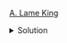[A. Lame King](https://codeforces.com/contest/1804/problem/A)

<details><summary>Solution</summary>

![](../../../assets/1804A.png)

</details>
